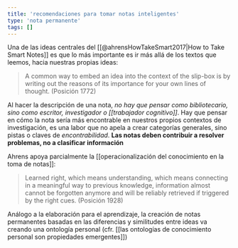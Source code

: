 ```yaml
---
title: 'recomendaciones para tomar notas inteligentes'
type: 'nota permanente'
tags: []
---
```


Una de las ideas centrales del [[@ahrensHowTakeSmart2017|How to Take Smart Notes]] es que lo más importante es ir más allá de los textos que leemos, hacia nuestras propias ideas:

> A common way to embed an idea into the context of the slip-box is by writing out the reasons of its importance for your own lines of thought. (Posición 1772)

Al hacer la descripción de una nota, *no hay que pensar como bibliotecario, sino como escritor, investigador o [[trabajador cognitivo]]*. Hay que pensar en cómo la nota sería más encontrable en nuestros propios contextos de investigación, es una labor que no apela a crear categorías generales, sino pistas o claves de *encontrabilidad*. **Las notas deben contribuir a resolver problemas, no a clasificar información**

Ahrens apoya parcialmente la [[operacionalización del conocimiento en la toma de notas]]:

> Learned right, which means understanding, which means connecting in a meaningful way to previous knowledge, information almost cannot be forgotten anymore and will be reliably retrieved if triggered by the right cues. (Posición 1928)

Análogo a la elaboración para el aprendizaje, la creación de notas permanentes basadas en las diferencias y similitudes entre ideas va creando una ontología personal (cfr. [[las ontologías de conocimiento personal son propiedades emergentes]])

